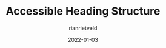 ---
author: rianrietveld
date: 2022-01-03
draft: true
publisher: a11yproject
tags:
  - accessibility
  - html
target_url: https://www.a11yproject.com/posts/how-to-accessible-heading-structure/
title: Accessible Heading Structure
---